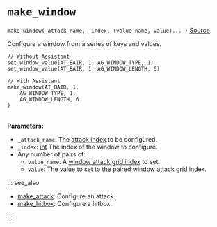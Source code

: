 # `make_window`

`make_window(_attack_name, _index, (value_name, value)... )` [Source](https://github.com/Rivals-Workshop-Community-Projects/injector-library/blob/main/inject/attacks.gml)

Configure a window from a series of keys and values.

```gml
// Without Assistant
set_window_value(AT_BAIR, 1, AG_WINDOW_TYPE, 1)
set_window_value(AT_BAIR, 1, AG_WINDOW_LENGTH, 6)

// With Assistant
make_window(AT_BAIR, 1,
    AG_WINDOW_TYPE, 1,
    AG_WINDOW_LENGTH, 6
)
```

\
**Parameters:**

- `_attack_name`: The [attack index](https://rivalsofaether.com/attack-indexes/) to be configured.
- `_index`: [int](/workshop_guide/programming/learning_path/data_types.md#integers) The index of the window to
  configure.
- Any number of pairs of:
    - `value_name`:
      A [window attack grid index](https://rivalsofaether.com/attack-grid-indexes/#post-153:~:text=Window%20Data,These%20values%20only)
      to set.
    - `value`: The value to set to the paired window attack grid index.

::: see_also

- [make_attack](make_attack.md): Configure an attack.
- [make_hitbox](make_hitbox.md): Configure a hitbox.

:::
